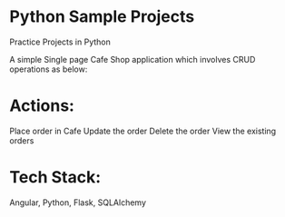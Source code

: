 # Python Sample Projects
Practice Projects in Python

A simple Single page Cafe Shop application which involves CRUD operations as below:

# Actions:
Place order in Cafe
Update the order
Delete the order
View the existing orders

# Tech Stack:
Angular, Python, Flask, SQLAlchemy
